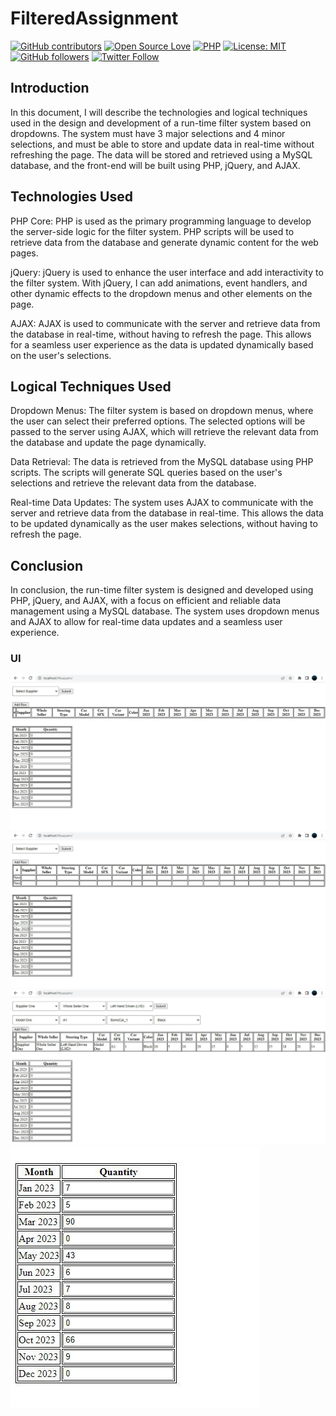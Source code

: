 # FilteredAssignment

[![GitHub contributors](https://img.shields.io/badge/contributions-welcome-brightgreen.svg?style=flat)](https://github.com/muazam-cmd/FilteredAssignment)
[![Open Source Love](https://badges.frapsoft.com/os/v1/open-source.png?v=103)](https://opensource.com/users/muazam-cmd)
[![PHP](https://img.shields.io/badge/Made%20with-PHP-1f425f.svg)](https://www.php.net/)
[![License: MIT](https://img.shields.io/badge/License-MIT-yellow.svg)](https://github.com/muazam-cmd/FilteredAssignment/blob/main/LICENSE)
[![GitHub followers](https://img.shields.io/github/followers/abdullahmujahidali.svg?style=social&label=Follow)](https://github.com/muazam-cmd)
[![Twitter Follow](https://img.shields.io/twitter/follow/Muazam1999.svg?style=social)](https://twitter.com/Muazam1999)

## Introduction

In this document, I will describe the technologies and logical techniques used in the design and development of a run-time filter system based on dropdowns. The system must have 3 major selections and 4 minor selections, and must be able to store and update data in real-time without refreshing the page. The data will be stored and retrieved using a MySQL database, and the front-end will be built using PHP, jQuery, and AJAX.


## Technologies Used

PHP Core: PHP is used as the primary programming language to develop the server-side logic for the filter system. PHP scripts will be used to retrieve data from the database and generate dynamic content for the web pages.

jQuery: jQuery is used to enhance the user interface and add interactivity to the filter system. With jQuery, I can add animations, event handlers, and other dynamic effects to the dropdown menus and other elements on the page.

AJAX: AJAX is used to communicate with the server and retrieve data from the database in real-time, without having to refresh the page. This allows for a seamless user experience as the data is updated dynamically based on the user's selections.


## Logical Techniques Used

Dropdown Menus: The filter system is based on dropdown menus, where the user can select their preferred options. The selected options will be passed to the server using AJAX, which will retrieve the relevant data from the database and update the page dynamically.

Data Retrieval: The data is retrieved from the MySQL database using PHP scripts. The scripts will generate SQL queries based on the user's selections and retrieve the relevant data from the database.

Real-time Data Updates: The system uses AJAX to communicate with the server and retrieve data from the database in real-time. This allows the data to be updated dynamically as the user makes selections, without having to refresh the page.


## Conclusion

In conclusion, the run-time filter system is designed and developed using PHP, jQuery, and AJAX, with a focus on efficient and reliable data management using a MySQL database. The system uses dropdown menus and AJAX to allow for real-time data updates and a seamless user experience.

### UI

![MainScreen](images/1.jpeg)
![Screen3](images/3.jpeg)
![Screen2](images/2.jpeg)
![Screen4](images/4.jpeg)
